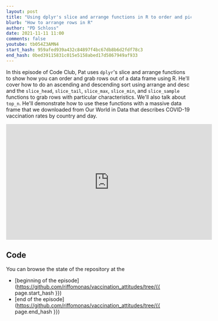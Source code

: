 ```yaml
---
layout: post
title: "Using dplyr's slice and arrange functions in R to order and pick rows from a data frame (CC162)"
blurb: "How to arrange rows in R"
author: "PD Schloss"
date: 2021-11-11 11:00
comments: false
youtube: tb054Z3AMN4
start_hash: 959afed939a432c84897f4bc67db8b6d2fdf78c3
end_hash: 0bed39115831c015e5158abed17d5867949af933
---
```


In this episode of Code Club, Pat uses `dplyr`'s slice and arrange functions to show how you can order and grab rows out of a data frame using R. He'll cover how to do an ascending and descending sort using arrange and desc and the `slice_head`, `slice_tail`, `slice_max`, `slice_min`, and `slice_sample` functions to grab rows with particular characteristics. We'll also talk about `top_n`. He'll demonstrate how to use these functions with a massive data frame that we downloaded from Our World in Data that describes COVID-19 vaccination rates by country and day.


<iframe style="margin: 0 auto;display:block;" width="560" height="315" src="https://www.youtube.com/embed/{{ page.youtube }}" frameborder="0" allow="accelerometer; autoplay; encrypted-media; gyroscope; picture-in-picture" allowfullscreen></iframe>


## Code

You can browse the state of the repository at the
* [beginning of the episode](https://github.com/riffomonas/vaccination_attitudes/tree/{{ page.start_hash }})
* [end of the episode](https://github.com/riffomonas/vaccination_attitudes/tree/{{ page.end_hash }})
